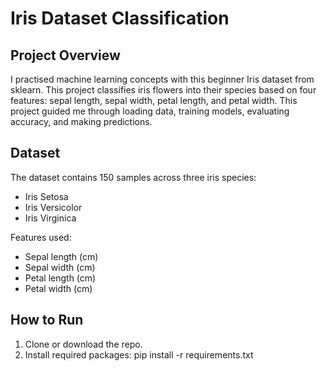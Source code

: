 # Iris Dataset Classification

## Project Overview
I practised machine learning concepts with this beginner Iris dataset from sklearn. This project classifies iris flowers into their species based on four features: sepal length, sepal width, petal length, and petal width. This project guided me through loading data, training models, evaluating accuracy, and making predictions.

## Dataset
The dataset contains 150 samples across three iris species:
- Iris Setosa
- Iris Versicolor
- Iris Virginica

Features used:
- Sepal length (cm)
- Sepal width (cm)
- Petal length (cm)
- Petal width (cm)

## How to Run
1. Clone or download the repo.
2. Install required packages:
   pip install -r requirements.txt
